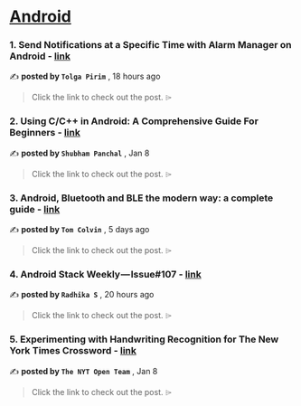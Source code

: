 
<h1><a href=https://medium.com/tag/android/recommended target="_blank" rel="noopener noreferrer">Android</a></h1>
<h3>1. Send Notifications at a Specific Time with Alarm Manager on Android - <a href=https://medium.com/@tolgapirim25/send-notifications-at-a-specific-time-with-alarm-manager-on-android-13c7cc9d8e7a?source=tag_recommended_feed---------0-84----------android----------c1caaed2_8749_41cc_99c3_5660dc851228------- target="_blank" rel="noopener noreferrer">link</a></h3>

✍️ **posted by `Tolga Pirim`** <date> , 18 hours ago</date>

<blockquote>Click the link to check out the post. ⌲</blockquote>

<h3>2. Using C/C++ in Android: A Comprehensive Guide For Beginners - <a href=https://medium.com/proandroiddev/using-c-c-in-android-a-comprehensive-guide-for-beginners-8a870cf3dba6?source=tag_recommended_feed---------1-107----------android----------c1caaed2_8749_41cc_99c3_5660dc851228------- target="_blank" rel="noopener noreferrer">link</a></h3>

✍️ **posted by `Shubham Panchal`** <date> , Jan 8</date>

<blockquote>Click the link to check out the post. ⌲</blockquote>

<h3>3. Android, Bluetooth and BLE the modern way: a complete guide - <a href=https://medium.com/proandroiddev/android-bluetooth-and-ble-the-modern-way-a-complete-guide-4e95138998a0?source=tag_recommended_feed---------2-85----------android----------c1caaed2_8749_41cc_99c3_5660dc851228------- target="_blank" rel="noopener noreferrer">link</a></h3>

✍️ **posted by `Tom Colvin`** <date> , 5 days ago</date>

<blockquote>Click the link to check out the post. ⌲</blockquote>

<h3>4. Android Stack Weekly — Issue#107 - <a href=https://medium.com/canopas/android-stack-weekly-issue-107-dd363a5dd49f?source=tag_recommended_feed---------3-84----------android----------c1caaed2_8749_41cc_99c3_5660dc851228------- target="_blank" rel="noopener noreferrer">link</a></h3>

✍️ **posted by `Radhika S`** <date> , 20 hours ago</date>

<blockquote>Click the link to check out the post. ⌲</blockquote>

<h3>5. Experimenting with Handwriting Recognition for The New York Times Crossword - <a href=https://medium.com/timesopen/experimenting-with-handwriting-recognition-for-new-york-times-crossword-a78e08fec08f?source=tag_recommended_feed---------4-107----------android----------c1caaed2_8749_41cc_99c3_5660dc851228------- target="_blank" rel="noopener noreferrer">link</a></h3>

✍️ **posted by `The NYT Open Team`** <date> , Jan 8</date>

<blockquote>Click the link to check out the post. ⌲</blockquote>

